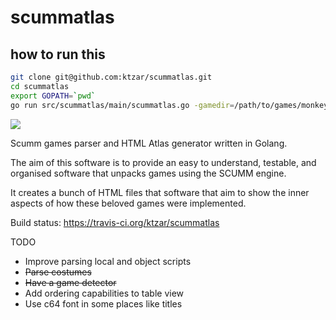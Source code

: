 # scummatlas

## how to run this
```bash
git clone git@github.com:ktzar/scummatlas.git
cd scummatlas
export GOPATH=`pwd`
go run src/scummatlas/main/scummatlas.go -gamedir=/path/to/games/monkey2 -outputdir out
```

<img src="https://api.travis-ci.org/ktzar/scummatlas.svg?branch=master"/>

Scumm games parser and HTML Atlas generator written in Golang.

The aim of this software is to provide an easy to understand, testable, and organised software that unpacks games using the SCUMM engine.

It creates a bunch of HTML files that software that aim to show the inner aspects of how these beloved games were implemented.

Build status: https://travis-ci.org/ktzar/scummatlas

TODO
- Improve parsing local and object scripts
- ~~Parse costumes~~
- ~~Have a game detector~~
- Add ordering capabilities to table view
- Use c64 font in some places like titles
